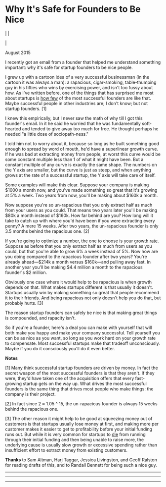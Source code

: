 # Why It's Safe for Founders to Be Nice

| | [](index.html)  
  
|   
  
August 2015  
  
I recently got an email from a founder that helped me understand something important: why it's safe for startup founders to be nice people.  
  
I grew up with a cartoon idea of a very successful businessman (in the cartoon it was always a man): a rapacious, cigar-smoking, table-thumping guy in his fifties who wins by exercising power, and isn't too fussy about how. As I've written before, one of the things that has surprised me most about startups is [how few](mean.html) of the most successful founders are like that. Maybe successful people in other industries are; I don't know; but not startup founders. [1]  
  
I knew this empirically, but I never saw the math of why till I got this founder's email. In it he said he worried that he was fundamentally soft-hearted and tended to give away too much for free. He thought perhaps he needed "a little dose of sociopath-ness."  
  
I told him not to worry about it, because so long as he built something good enough to spread by word of mouth, he'd have a superlinear growth curve. If he was bad at extracting money from people, at worst this curve would be some constant multiple less than 1 of what it might have been. But a constant multiple of any curve is exactly the same shape. The numbers on the Y axis are smaller, but the curve is just as steep, and when anything grows at the rate of a successful startup, the Y axis will take care of itself.  
  
Some examples will make this clear. Suppose your company is making $1000 a month now, and you've made something so great that it's growing at 5% a week. Two years from now, you'll be making about $160k a month.  
  
Now suppose you're so un-rapacious that you only extract half as much from your users as you could. That means two years later you'll be making $80k a month instead of $160k. How far behind are you? How long will it take to catch up with where you'd have been if you were extracting every penny? A mere 15 weeks. After two years, the un-rapacious founder is only 3.5 months behind the rapacious one. [2]  
  
If you're going to optimize a number, the one to choose is your [growth rate](growth.html). Suppose as before that you only extract half as much from users as you could, but that you're able to grow 6% a week instead of 5%. Now how are you doing compared to the rapacious founder after two years? You're already ahead—$214k a month versus $160k—and pulling away fast. In another year you'll be making $4.4 million a month to the rapacious founder's $2 million.  
  
Obviously one case where it would help to be rapacious is when growth depends on that. What makes startups different is that usually it doesn't. Startups usually win by making something so great that people recommend it to their friends. And being rapacious not only doesn't help you do that, but probably hurts. [3]  
  
The reason startup founders can safely be nice is that making great things is compounded, and rapacity isn't.  
  
So if you're a founder, here's a deal you can make with yourself that will both make you happy and make your company successful. Tell yourself you can be as nice as you want, so long as you work hard on your growth rate to compensate. Most successful startups make that tradeoff unconsciously. Maybe if you do it consciously you'll do it even better.  
  
  
  
  
  
  
  
 **Notes**  
  
[1] Many think successful startup founders are driven by money. In fact the secret weapon of the most successful founders is that they aren't. If they were, they'd have taken one of the acquisition offers that every fast-growing startup gets on the way up. What drives the most successful founders is the same thing that drives most people who make things: the company is their project.  
  
[2] In fact since 2 ≈ 1.05 ^ 15, the un-rapacious founder is always 15 weeks behind the rapacious one.  
  
[3] The other reason it might help to be good at squeezing money out of customers is that startups usually lose money at first, and making more per customer makes it easier to get to profitability before your initial funding runs out. But while it is very common for startups to [die](pinch.html) from running through their initial funding and then being unable to raise more, the underlying cause is usually slow growth or excessive spending rather than insufficient effort to extract money from existing customers.  
  
  
  
 **Thanks** to Sam Altman, Harj Taggar, Jessica Livingston, and Geoff Ralston for reading drafts of this, and to Randall Bennett for being such a nice guy.  
  
  
---  
  
  

* * *  
  
---
